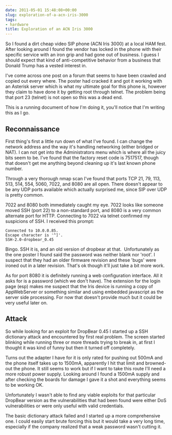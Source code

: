 ```yaml
---
date: 2011-05-01 15:48:08+00:00
slug: exploration-of-a-acn-iris-3000
tags:
- hardware
title: Exploration of an ACN Iris 3000
---
```


So I found a dirt cheap video SIP phone (ACN Iris 3000) at a local HAM fest.
After looking around I found the vendor has locked in the phone with their
specific service with an iron grip and had gone out of business. I guess I
should expect that kind of anti-competitive behavior from a business that
Donald Trump has a vested interest in.

I've come across one post on a forum that seems to have been crawled and copied
out every where. The poster had cracked it and got it working with an Asterisk
server which is what my ultimate goal for this phone is, however they claim to
have done it by getting root through telnet. The problem being that port 23
(telnet) is not open so this was a dead end.

This is a running document of how I'm doing it, you'll notice that I'm writing
this as I go.

## Reconnaissance

First thing's first a little run down of what I've found. I can change the
network address and the way it's handling networking (either bridged or NAT). I
can not get into the Administrators menu which is where all the juicy bits seem
to be. I've found that the factory reset code is 7517517, though that doesn't
get me anything beyond cleaning up it's last known phone number.

Through a very thorough nmap scan I've found that ports TCP 21, 79, 113, 513,
514, 554, 5060, 7022, and 8080 are all open. There doesn't appear to be any UDP
ports available which actually surprised me, since SIP over UDP is pretty
common.

7022 and 8080 both immediately caught my eye. 7022 looks like someone moved SSH
(port 22) to a non-standard port, and 8080 is a very common alternate port for
HTTP. Connecting to 7022 via telnet confirmed my suspicions of SSH. I received
this prompt:

```
Connected to 10.0.0.85.
Escape character is '^]'.
SSH-2.0-dropbear_0.45
```

Bingo. SSH it is, and an old version of dropbear at that.  Unfortunately as the
one poster I found said the password was neither blank nor 'root'. I suspect
that they had an older firmware revision and these 'bugs' were ironed out in a
later revision. That's ok though it'll just take a bit more work.

As for port 8080 it is definitely running a web configuration interface. All it
asks for is a password (which we don't have). The extension for the login page
(esp) makes me suspect that the Iris device is running a copy of AppWebServer
or something similar and using embedded javascript as the server side
processing. For now that doesn't provide much but it could be very useful later
on.

## Attack

So while looking for an exploit for DropBear 0.45 I started up a SSH dictionary
attack and encountered by first real problem. The screen started blinking while
running three or more threads trying to break in, at first I thought it was
kind of funny but then it turned off completely.

Turns out the adapter I have for it is only rated for pushing out 500mA and the
phone itself takes up to 1500mA, apparently I hit that limit and browned-out
the phone. It still seems to work but if I want to take this route I'll need a
more robust power supply. Looking around I found a 1500mA supply and after
checking the boards for damage I gave it a shot and everything seems to be
working OK.

Unfortunately I wasn't able to find any viable exploits for that particular
DropBear version as the vulnerabilities that had been found were either DoS
vulnerabilities or were only useful with valid credentials.

The basic dictionary attack failed and I started up a more comprehensive one. I
could easily start brute forcing this but it would take a very long time,
especially if the company realized that a weak password wasn't cutting it.
